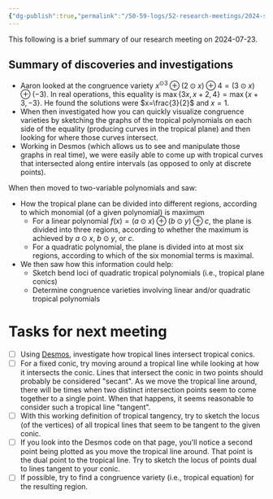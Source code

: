 ```yaml
---
{"dg-publish":true,"permalink":"/50-59-logs/52-research-meetings/2024-summer/reu-meeting-2024-07-23/","updated":"2024-07-25T06:02:43-07:00"}
---
```


This following is a brief summary of our research meeting on 2024-07-23.

## Summary of discoveries and investigations

- Aaron looked at the congruence variety $x^{\odot 3}\oplus (2\odot x)\oplus 4=(3\odot x)\oplus(-3)$. In real operations, this equality is $\max\{3x, x+2, 4\}=\max\{x+3,-3\}$. He found the solutions were $x=\frac{3}{2}$ and $x=1$.
-  When then investigated how you can quickly visualize congruence varieties by sketching the graphs of the tropical polynomials on each side of the equality (producing curves in the tropical plane) and then looking for where those curves intersect.
- Working in Desmos (which allows us to see and manipulate those graphs in real time), we were easily able to come up with tropical curves that intersected along entire intervals (as opposed to only at discrete points).
  
When then moved to two-variable polynomials and saw:
- How the tropical plane can be divided into different regions, according to which monomial (of a given polynomial) is maximum
	- For a linear polynomial $f(x)=(a\odot x)\oplus (b\odot y)\oplus c$, the plane is divided into three regions, according to whether the maximum is achieved by $a\odot x$, $b\odot y$, or $c$.
	- For a quadratic polynomial, the plane is divided into at most six regions, according to which of the six monomial terms is maximal.
- We then saw how this information could help:
	- Sketch bend loci of quadratic tropical polynomials (i.e., tropical plane conics)
	- Determine congruence varieties involving linear and/or quadratic tropical polynomials


# Tasks for next meeting

- [ ] Using [Desmos](https://www.desmos.com/calculator/mkaf5lwrbt), investigate how tropical lines intersect tropical conics.
- [ ] For a fixed conic, try moving around a tropical line while looking at how it intersects the conic. Lines that intersect the conic in two points should probably be considered "secant". As we move the tropical line around, there will be times when two distinct intersection points seem to come together to a single point. When that happens, it seems reasonable to consider such a tropical line "tangent".
- [ ] With this working definition of tropical tangency, try to sketch the locus (of the vertices) of all tropical lines that seem to be tangent to the given conic.
- [ ] If you look into the Desmos code on that page, you'll notice a second point being plotted as you move the tropical line around. That point is the dual point to the tropical line. Try to sketch the locus of points dual to lines tangent to your conic.
- [ ] If possible, try to find a congruence variety (i.e., tropical equation) for the resulting region.